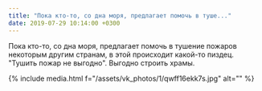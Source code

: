 ```yaml
---
title: "Пока кто-то, со дна моря, предлагает помочь в туше..."
date: 2019-07-29 10:14:00 +0300
---
```


Пока кто-то, со дна моря, предлагает помочь в тушение пожаров некоторым другим странам, в этой происходит какой-то пиздец. "Тушить пожар не выгодно". Выгодно строить храмы.

{% include media.html f="/assets/vk_photos/1/qwff16ekk7s.jpg" alt="" %}
